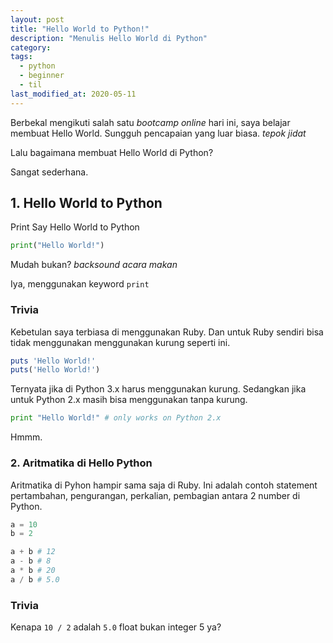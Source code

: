 ```yaml
---
layout: post
title: "Hello World to Python!"
description: "Menulis Hello World di Python"
category:
tags:
  - python
  - beginner
  - til
last_modified_at: 2020-05-11
---
```


Berbekal mengikuti salah satu *bootcamp online* hari ini, saya belajar membuat Hello World. Sungguh pencapaian yang luar biasa. *tepok jidat*

Lalu bagaimana membuat Hello World di Python?

Sangat sederhana.

## 1. Hello World to Python

Print Say Hello World to Python

```python
print("Hello World!")
```

Mudah bukan? *backsound acara makan*

Iya, menggunakan keyword `print`

### Trivia

Kebetulan saya terbiasa di menggunakan Ruby. Dan untuk Ruby sendiri bisa tidak menggunakan menggunakan kurung seperti ini.

```ruby
puts 'Hello World!'
puts('Hello World!')
```

Ternyata jika di Python 3.x harus menggunakan kurung. Sedangkan jika untuk Python 2.x masih bisa menggunakan tanpa kurung.

```python
print "Hello World!" # only works on Python 2.x
```

Hmmm.

### 2. Aritmatika di Hello Python

Aritmatika di Pyhon hampir sama saja di Ruby. Ini adalah contoh statement pertambahan, pengurangan, perkalian, pembagian antara 2 number di Python.

```python
a = 10
b = 2

a + b # 12
a - b # 8
a * b # 20
a / b # 5.0
```

### Trivia

Kenapa `10 / 2` adalah `5.0` float bukan integer 5 ya?

